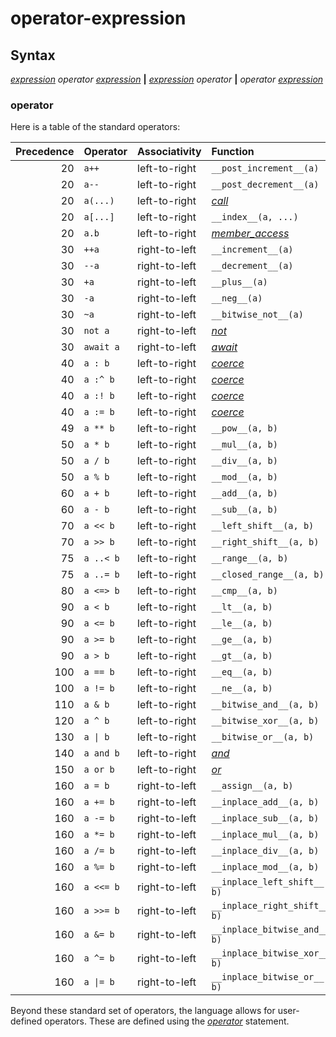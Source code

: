 # operator-expression

## Syntax

[_expression_](expression.md) _operator_ [_expression_](expression.md) __|__
[_expression_](expression.md) _operator_ __|__
_operator_ [_expression_](expression.md)

### operator

Here is a table of the standard operators:

 | Precedence | Operator  | Associativity | Function                           |
 | ----------:|:--------- |:------------- |:---------------------------------- |
 |         20 | `a++`     | left-to-right | `__post_increment__(a)`            |
 |         20 | `a--`     | left-to-right | `__post_decrement__(a)`            |
 |         20 | `a(...)`  | left-to-right | [_call_](call.md)                  |
 |         20 | `a[...]`  | left-to-right | `__index__(a, ...)`                |
 |         20 | `a.b`     | left-to-right | [_member_access_](member_acces.md) |
 |         30 | `++a`     | right-to-left | `__increment__(a)`                 |
 |         30 | `--a`     | right-to-left | `__decrement__(a)`                 |
 |         30 | `+a`      | right-to-left | `__plus__(a)`                      |
 |         30 | `-a`      | right-to-left | `__neg__(a)`                       |
 |         30 | `~a`      | right-to-left | `__bitwise_not__(a)`               |
 |         30 | `not a`   | right-to-left | [_not_](not.md)                    |    
 |         30 | `await a` | right-to-left | [_await_](await.md)                |
 |         40 | `a : b`   | left-to-right | [_coerce_](coerce.md)              |
 |         40 | `a :^ b`  | left-to-right | [_coerce_](coerce.md)              |
 |         40 | `a :! b`  | left-to-right | [_coerce_](coerce.md)              |
 |         40 | `a := b`  | left-to-right | [_coerce_](coerce.md)              |
 |         49 | `a ** b`  | left-to-right | `__pow__(a, b)`                    |   
 |         50 | `a * b`   | left-to-right | `__mul__(a, b)`                    |
 |         50 | `a / b`   | left-to-right | `__div__(a, b)`                    |
 |         50 | `a % b`   | left-to-right | `__mod__(a, b)`                    |
 |         60 | `a + b`   | left-to-right | `__add__(a, b)`                    |
 |         60 | `a - b`   | left-to-right | `__sub__(a, b)`                    |
 |         70 | `a << b`  | left-to-right | `__left_shift__(a, b)`             |
 |         70 | `a >> b`  | left-to-right | `__right_shift__(a, b)`            |
 |         75 | `a ..< b` | left-to-right | `__range__(a, b)`                  |
 |         75 | `a ..= b` | left-to-right | `__closed_range__(a, b)`           |
 |         80 | `a <=> b` | left-to-right | `__cmp__(a, b)`                    |
 |         90 | `a < b`   | left-to-right | `__lt__(a, b)`                     |
 |         90 | `a <= b`  | left-to-right | `__le__(a, b)`                     |
 |         90 | `a >= b`  | left-to-right | `__ge__(a, b)`                     |
 |         90 | `a > b`   | left-to-right | `__gt__(a, b)`                     |
 |        100 | `a == b`  | left-to-right | `__eq__(a, b)`                     |
 |        100 | `a != b`  | left-to-right | `__ne__(a, b)`                     |
 |        110 | `a & b`   | left-to-right | `__bitwise_and__(a, b)`            |
 |        120 | `a ^ b`   | left-to-right | `__bitwise_xor__(a, b)`            |
 |        130 | `a \| b`  | left-to-right | `__bitwise_or__(a, b)`             |
 |        140 | `a and b` | left-to-right | [_and_](and.md)                    |
 |        150 | `a or b`  | left-to-right | [_or_](or.md)                      |
 |        160 | `a = b`   | right-to-left | `__assign__(a, b)`                 |
 |        160 | `a += b`  | right-to-left | `__inplace_add__(a, b)`            |
 |        160 | `a -= b`  | right-to-left | `__inplace_sub__(a, b)`            |
 |        160 | `a *= b`  | right-to-left | `__inplace_mul__(a, b)`            |
 |        160 | `a /= b`  | right-to-left | `__inplace_div__(a, b)`            |
 |        160 | `a %= b`  | right-to-left | `__inplace_mod__(a, b)`            |
 |        160 | `a <<= b` | right-to-left | `__inplace_left_shift__(a, b)`     |
 |        160 | `a >>= b` | right-to-left | `__inplace_right_shift__(a, b)`    |
 |        160 | `a &= b`  | right-to-left | `__inplace_bitwise_and__(a, b)`    |
 |        160 | `a ^= b`  | right-to-left | `__inplace_bitwise_xor__(a, b)`    |
 |        160 | `a \|= b`  | right-to-left | `__inplace_bitwise_or__(a, b)`    |


Beyond these standard set of operators, the language allows for user-defined
operators. These are defined using the [_operator_](operator.md) statement.

